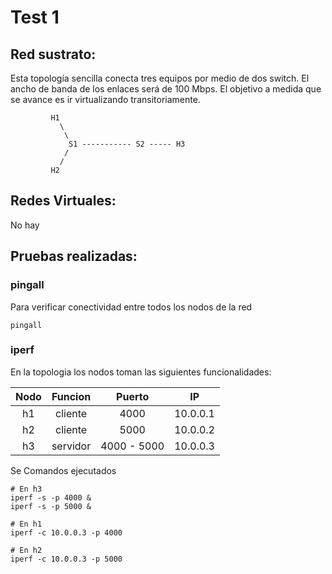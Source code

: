 # Test 1

## Red sustrato:  
Esta topología sencilla conecta tres equipos por medio de dos switch. El ancho de banda de los enlaces será de 100 Mbps. El objetivo a medida que se avance es ir virtualizando transitoriamente.

```
         H1
           \
            \
             S1 ----------- S2 ----- H3
            /
           /
         H2
```

## Redes Virtuales: 
No hay

## Pruebas realizadas:
### pingall
Para verificar conectividad entre todos los nodos de la red

```
pingall
```

### iperf
En la topologia los nodos toman las siguientes funcionalidades:


|Nodo        |Funcion     |Puerto      |IP          |
|:----------:|:----------:|:----------:|:----------:|
|h1          |cliente     |4000        |10.0.0.1    |
|h2          |cliente     |5000        |10.0.0.2    |
|h3          |servidor    |4000 - 5000 |10.0.0.3    |

Se Comandos ejecutados

```
# En h3
iperf -s -p 4000 &
iperf -s -p 5000 &

# En h1
iperf -c 10.0.0.3 -p 4000

# En h2
iperf -c 10.0.0.3 -p 5000

```
